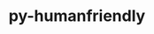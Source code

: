 ---
title: "py-humanfriendly"
layout: cache
categories: [package, develop]
meta: {"compilers": ["none"], "num_specs": 7, "num_specs_by_stack": {"hep": 7, "radiuss": 2, "root": 7}, "oss": ["ubuntu24.04"], "platforms": ["linux"], "stacks": ["hep", "radiuss", "root"], "targets": ["x86_64_v3"], "versions": ["10.0"]}
spec_details: [{"compiler": "none", "hash": "25fukcl2qwve5oxh3bx4ufba36xdgubn", "os": "ubuntu24.04", "platform": "linux", "size": "-", "stacks": ["hep", "root"], "target": "x86_64_v3", "variants": ["build_system=python_pip"], "versions": ["10.0"]}, {"compiler": "none", "hash": "2ntlf3hxfd4km47lvcqokzfdaneukd7t", "os": "ubuntu24.04", "platform": "linux", "size": "-", "stacks": ["hep", "root"], "target": "x86_64_v3", "variants": ["build_system=python_pip"], "versions": ["10.0"]}, {"compiler": "none", "hash": "s5h6np3avond6rojlkyuauxqeqqm7o2s", "os": "ubuntu24.04", "platform": "linux", "size": "-", "stacks": ["hep", "radiuss", "root"], "target": "x86_64_v3", "variants": ["build_system=python_pip"], "versions": ["10.0"]}, {"compiler": "none", "hash": "tco2ku2wqt2bqgyazpmzxgpak5bvsnbf", "os": "ubuntu24.04", "platform": "linux", "size": "-", "stacks": ["hep", "root"], "target": "x86_64_v3", "variants": ["build_system=python_pip"], "versions": ["10.0"]}, {"compiler": "none", "hash": "tpljbjmjgr3w4r2vqf25shfti3cdns3r", "os": "ubuntu24.04", "platform": "linux", "size": "-", "stacks": ["hep", "root"], "target": "x86_64_v3", "variants": ["build_system=python_pip"], "versions": ["10.0"]}, {"compiler": "none", "hash": "u4oxmopna2n34apqlu2266kirttsgd2l", "os": "ubuntu24.04", "platform": "linux", "size": "-", "stacks": ["hep", "radiuss", "root"], "target": "x86_64_v3", "variants": ["build_system=python_pip"], "versions": ["10.0"]}, {"compiler": "none", "hash": "zpzuorhrmkz64ylz37lpsqcat4hubgdz", "os": "ubuntu24.04", "platform": "linux", "size": "-", "stacks": ["hep", "root"], "target": "x86_64_v3", "variants": ["build_system=python_pip"], "versions": ["10.0"]}]
---